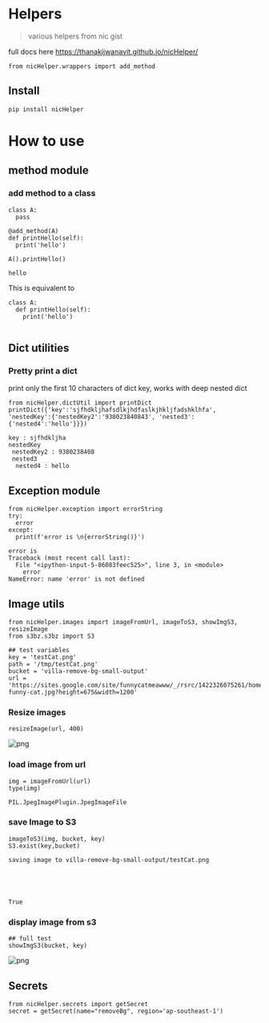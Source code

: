# Helpers
> various helpers from nic gist


full docs here
https://thanakijwanavit.github.io/nicHelper/

```
from nicHelper.wrappers import add_method
```

## Install

`pip install nicHelper`

# How to use

## method module

### add method to a class

```
class A:
  pass

@add_method(A)
def printHello(self):
  print('hello')
 
A().printHello()
```

    hello


This is equivalent to 
```
class A:
  def printHello(self):
    print('hello')
  
```

## Dict utilities

### Pretty print a dict
print only the first 10 characters of dict key, works with deep nested dict

```
from nicHelper.dictUtil import printDict
printDict({'key':'sjfhdkljhafsdlkjhdfaslkjhkljfadshklhfa', 'nestedKey':{'nestedKey2':'938023840843', 'nested3':{'nested4':'hello'}}})
```

    key : sjfhdkljha
    nestedKey
     nestedKey2 : 9380238408
     nested3
      nested4 : hello


## Exception module

```
from nicHelper.exception import errorString
try:
  error
except:
  print(f'error is \n{errorString()}')
```

    error is 
    Traceback (most recent call last):
      File "<ipython-input-5-86083feec525>", line 3, in <module>
        error
    NameError: name 'error' is not defined
    


## Image utils

```
from nicHelper.images import imageFromUrl, imageToS3, showImgS3, resizeImage
from s3bz.s3bz import S3
```

```
## test variables
key = 'testCat.png'
path = '/tmp/testCat.png'
bucket = 'villa-remove-bg-small-output'
url = 'https://sites.google.com/site/funnycatmeawww/_/rsrc/1422326075261/home/6997052-funny-cat.jpg?height=675&width=1200'
```

### Resize images

```
resizeImage(url, 400)
```




![png](docs/images/output_18_0.png)



### load image from url

```
img = imageFromUrl(url)
type(img)
```




    PIL.JpegImagePlugin.JpegImageFile



### save Image to S3

```
imageToS3(img, bucket, key)
S3.exist(key,bucket)
```

    saving image to villa-remove-bg-small-output/testCat.png





    True



### display image from s3

```
## full test
showImgS3(bucket, key)
```


![png](docs/images/output_24_0.png)


## Secrets

```
from nicHelper.secrets import getSecret
secret = getSecret(name="removeBg", region='ap-southeast-1')
```

